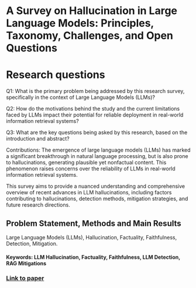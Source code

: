 # A Survey on Hallucination in Large Language Models: Principles, Taxonomy, Challenges, and Open Questions

# Research questions
Q1: What is the primary problem being addressed by this research survey, specifically in the context of Large Language Models (LLMs)?

Q2: How do the motivations behind the study and the current limitations faced by LLMs impact their potential for reliable deployment in real-world information retrieval systems?

Q3: What are the key questions being asked by this research, based on the introduction and abstract?

Contributions:
The emergence of large language models (LLMs) has marked a significant breakthrough in natural language processing, but is also prone to hallucinations, generating plausible yet nonfactual content. This phenomenon raises concerns over the reliability of LLMs in real-world information retrieval systems.

This survey aims to provide a nuanced understanding and comprehensive overview of recent advances in LLM hallucinations, including factors contributing to hallucinations, detection methods, mitigation strategies, and future research directions.

## Problem Statement, Methods and Main Results
 Large Language Models (LLMs), Hallucination, Factuality, Faithfulness, Detection, Mitigation.

#### Keywords: LLM Hallucination, Factuality, Faithfulness, LLM Detection, RAG Mitigations
### [Link to paper](https://arxiv.org/abs/2311.05232v2)
